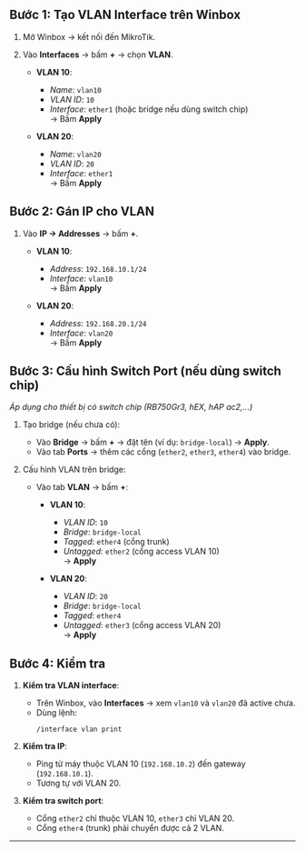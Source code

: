 ## **Bước 1: Tạo VLAN Interface trên Winbox**
1. Mở Winbox → kết nối đến MikroTik.  
2. Vào **Interfaces** → bấm **+** → chọn **VLAN**.  

   - **VLAN 10**:  
     - *Name*: `vlan10`  
     - *VLAN ID*: `10`  
     - *Interface*: `ether1` (hoặc bridge nếu dùng switch chip)  
     → Bấm **Apply**  

   - **VLAN 20**:  
     - *Name*: `vlan20`  
     - *VLAN ID*: `20`  
     - *Interface*: `ether1`  
     → Bấm **Apply**  


## **Bước 2: Gán IP cho VLAN**
1. Vào **IP → Addresses** → bấm **+**.  
   - **VLAN 10**:  
     - *Address*: `192.168.10.1/24`  
     - *Interface*: `vlan10`  
     → Bấm **Apply**  

   - **VLAN 20**:  
     - *Address*: `192.168.20.1/24`  
     - *Interface*: `vlan20`  
     → Bấm **Apply**  


## **Bước 3: Cấu hình Switch Port (nếu dùng switch chip)**
*Áp dụng cho thiết bị có switch chip (RB750Gr3, hEX, hAP ac2,...)*  

1. Tạo bridge (nếu chưa có):  
   - Vào **Bridge** → bấm **+** → đặt tên (ví dụ: `bridge-local`) → **Apply**.  
   - Vào tab **Ports** → thêm các cổng (`ether2`, `ether3`, `ether4`) vào bridge.  

2. Cấu hình VLAN trên bridge:  
   - Vào tab **VLAN** → bấm **+**:  
     - **VLAN 10**:  
       - *VLAN ID*: `10`  
       - *Bridge*: `bridge-local`  
       - *Tagged*: `ether4` (cổng trunk)  
       - *Untagged*: `ether2` (cổng access VLAN 10)  
       → **Apply**  

     - **VLAN 20**:  
       - *VLAN ID*: `20`  
       - *Bridge*: `bridge-local`  
       - *Tagged*: `ether4`  
       - *Untagged*: `ether3` (cổng access VLAN 20)  
       → **Apply**  


## **Bước 4: Kiểm tra**
1. **Kiểm tra VLAN interface**:  
   - Trên Winbox, vào **Interfaces** → xem `vlan10` và `vlan20` đã active chưa.  
   - Dùng lệnh:  
     ```
     /interface vlan print
     ```  

2. **Kiểm tra IP**:  
   - Ping từ máy thuộc VLAN 10 (`192.168.10.2`) đến gateway (`192.168.10.1`).  
   - Tương tự với VLAN 20.  

3. **Kiểm tra switch port**:  
   - Cổng `ether2` chỉ thuộc VLAN 10, `ether3` chỉ VLAN 20.  
   - Cổng `ether4` (trunk) phải chuyển được cả 2 VLAN.  

---
